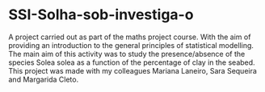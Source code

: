 # SSI-Solha-sob-investiga-o
A project carried out as part of the maths project course. With the aim of providing an introduction to the general principles of statistical modelling. The main aim of this activity was to study the presence/absence of the species Solea solea as a function of the percentage of clay in the seabed. This project was made with my colleagues Mariana Laneiro, Sara Sequeira and Margarida Cleto.
